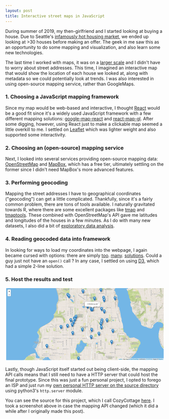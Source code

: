 ```yaml
---
layout: post
title: Interactive street maps in JavaScript
---
```


During summer of 2019, my then-girlfriend and I started looking at buying a house. Due to Seattle's [infamously hot housing market](https://seattlebubble.com/blog/2018/04/19/reader-comment-now-all-i-seem-to-be-able-to-afford-are-the-meth-houses/), we ended up looking at >30 houses before making an offer. The geek in me saw this as an opportunity to do some mapping and visualization, and also learn some new technologies.

The last time I worked with maps, it was on a [larger scale](https://github.com/ptvan/nutria2007) and I didn't have to worry about street addresses. This time, I imagined an interactive map that would show the location of each house we looked at, along with metadata so we could potentially look at trends. I was also interested in using open-source mapping service, rather than GoogleMaps.

### 1. Choosing a JavaScript mapping framework

Since my map would be web-based and interactive, I thought [React](https://react.dev/) would be a good fit since it's a widely used JavaScript framework with a few different mapping solutions: [google-map-react](https://www.npmjs.com/package/google-map-react) and [react-map-gl](https://uber.github.io/react-map-gl). After some digging, however, using React just to make a clickable map seemed a little overkill to me. I settled on [Leaflet](https://leafletjs.com/) which was lighter weight and also supported some interactivity.  

### 2. Choosing an (open-source) mapping service

Next, I looked into several services providing open-source mapping data: [OpenStreetMap](https://www.openstreetmap.org) and [MapBox](https://www.mapbox.com/), which has a free tier, ultimately settling on the former since I didn't need MapBox's more advanced features.

### 3. Performing geocoding

 Mapping the street addresses I have to geographical coordinates ("geocoding") can get a little complicated. Thankfully, since it's a fairly common problem, there are tons of tools available. I naturally gravitated towards R, where there are some excellent packages like [tmap](https://github.com/mtennekes/tmap) and [tmaptools](https://github.com/mtennekes/tmaptools). These combined with OpenStreetMap's API gave me latitudes and longitudes of the houses in a few minutes. As I do with many new datasets, I also did a bit of [exploratory data analysis](https://github.com/ptvan/python-snippets/blob/master/cozycottage_EDA.ipynb).

### 4. Reading geocoded data into framework

In looking for ways to load my coordinates into the webpage, I again became cursed with options: there are simply [too](https://www.js-tutorials.com/jquery-tutorials/reading-csv-file-using-jquery/). [many](https://www.papaparse.com/). [solutions](https://www.quora.com/What-is-the-best-way-to-read-a-CSV-file-using-JavaScript-not-JQuery). Could a guy just not have an `open()` call ? In any case, I settled on using [D3](https://github.com/d3/d3-dsv), which had a simple 2-line solution.

### 5. Host the results and test

![CozyCottage screenshot](/images/cozycottage_screenshot.png "cozycottage_screenshot.png")

Lastly, though JavaScript itself started out being client-side, the mapping API calls means that I still need to have a HTTP server that could host the final prototype. Since this was just a fun personal project, I opted to forego an ISP and just run my [own personal HTTP server on the source directory](https://gist.github.com/willurd/5720255) using python3's `http.server` module.

You can see the source for this project, which I call CozyCottage [here](https://github.com/ptvan/cozycottage). I took a screenshot above in case the mapping API changed (which it did a while after I originally made this post).
